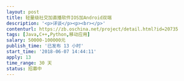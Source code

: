 ```yaml
---                
layout: post       
title: 轻量级社交加直播软件IOS加Android双端           
description: '<p>详谈</p><p><br></p>'     
contenturl: https://zb.oschina.net/project/detail.html?id=20735      
tags: [Java,C++,Python,移动应用]            
salary: 50000-100000元          
publish_time: '已发布 13 小时'         
start_time: '2018-06-07 14:44:11'           
apply: 13                   
time_range: 30 天              
status: 招募中                  
---                 
```

